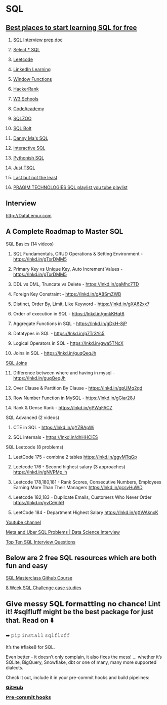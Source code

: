 # SQL

## [Best places to start learning SQL for free](https://www.linkedin.com/posts/deepanshuk_sql-data-career-activity-6976386058103980034-LypO/?utm_source=share&utm_medium=member_android)

  1. [SQL Interview prep doc](nerdsfornerds.in)
  
  2. [Select * SQL](selectstarsql.com/)

  3. [Leetcode](lnkd.in/g3c5JGC)

  4. [LinkedIn Learning](lnkd.in/gQXFc4n)

  5. [Window Functions](lnkd.in/g3RtPCJ)

  6. [HackerRank](lnkd.in/grv_9sB)

  7. [W3 Schools](lnkd.in/gJPfrrv)

  8. [CodeAcademy](lnkd.in/gT5xmpN)

  9. [SQLZOO](sqlzoo.net/)

  10. [SQL Bolt](sqlbolt.com/)

  11. [Danny Ma's SQL](8weeksqlchallenge.com/)

  12. [Interactive SQL](sqlcourse.com/)

  13. [Pythonish SQL](stratascratch.com)

  14. [Just TSQL](sqlservertutorial.net)

  15. [Last but not the least](mode.com)
  
  16. [PRAGIM TECHNOLOGIES SQL playlist you tube playlist](https://www.youtube.com/playlist?list=PL08903FB7ACA1C2FB)

## Interview

http://DataLemur.com

## A Complete Roadmap to Master SQL

SQL Basics (14 videos)

1. SQL Fundamentals, CRUD Operations & Setting Environment - 
https://lnkd.in/gTxrDMM5

2. Primary Key vs Unique Key, Auto Increment Values -
https://lnkd.in/gTxrDMM5

3. DDL vs DML, Truncate vs Delete -
https://lnkd.in/gaMhc7TD

4. Foreign Key Constraint -
https://lnkd.in/gA8SmZWB

5. Distinct, Order By, Limit, Like Keyword -
https://lnkd.in/gXA62xx7

6. Order of execution in SQL -
https://lnkd.in/gmkKHqt6

7. Aggregate Functions in SQL -
https://lnkd.in/gDkH-8jP

8. Datatypes in SQL -
https://lnkd.in/g7Tr3Yc5

9. Logical Operators in SQL -
https://lnkd.in/gwa5TNcX

10. Joins in SQL - 
https://lnkd.in/guqQeqJh

[SQL Joins](https://www.linkedin.com/posts/pooja-jain-898253106_licreatoraccelerator-linkedinforcreators-activity-6959372104173514752-ky7y/?utm_source=linkedin_share&utm_medium=android_app)

11. Difference between where and having in mysql -
https://lnkd.in/guqQeqJh

12. Over Clause & Partition By Clause -
https://lnkd.in/gpUMq2qd

13. Row Number Function in MySQL -
https://lnkd.in/gGiar28J

14. Rank & Dense Rank -
https://lnkd.in/gPWqFACZ

SQL Advanced (2 videos)

1. CTE in SQL -
https://lnkd.in/gYZBApWj

2. SQL internals -
https://lnkd.in/dhHHCiES

SQL Leetcode (8 problems)

1. LeetCode 175 - combine 2 tables
https://lnkd.in/ggvMTqGp

2. Leetcode 176 - Second highest salary (3 approaches)
https://lnkd.in/gNVPMp_h

3. Leetcode 178,180,181 - Rank Scores, Consecutive Numbers, Employees Earning More Than Their Managers
https://lnkd.in/gcsyHuWD

4. Leetcode 182,183 - Duplicate Emails, Customers Who Never Order
https://lnkd.in/gvCeVi5R

5. LeetCode 184 - Department Highest Salary
https://lnkd.in/gXWAknxK

[Youtube channel](https://lnkd.in/geJt-sMS)

[Meta and Uber SQL Problems | Data Science Interview](https://www.youtube.com/watch?v=3raOQS1hbcc)

[Top Ten SQL Interview Questions](https://www.linkedin.com/feed/update/urn:li:activity:6912809590044704769/?utm_source=linkedin_share&utm_medium=android_app)
  
## Below are 2 free SQL resources which are both fun and easy 

[SQL Masterclass Github Course](https://lnkd.in/guSHn4VT)

[8 Week SQL Challenge case studies](https://lnkd.in/dyxvUK6s)

## 𝗚𝗶𝘃𝗲 𝗺𝗲𝘀𝘀𝘆 𝗦𝗤𝗟 𝗳𝗼𝗿𝗺𝗮𝘁𝘁𝗶𝗻𝗴 𝗻𝗼 𝗰𝗵𝗮𝗻𝗰𝗲! Lint it! #sqlfluff might be the best package for just that. Read on ⬇️

➡️  𝚙𝚒𝚙  𝚒𝚗𝚜𝚝𝚊𝚕𝚕  𝚜𝚚𝚕𝚏𝚕𝚞𝚏𝚏

It’s the #flake8 for SQL.

Even better - it doesn’t only complain, it also fixes the mess!
… whether it’s SQLite, BigQuery, Snowflake, dbt or one of many, many more supported dialects.

Check it out, include it in your pre-commit hooks and build pipelines:

[𝗚𝗶𝘁𝗛𝘂𝗯](https://lnkd.in/ezWYJ7Ex)

[𝗣𝗿𝗲-𝗰𝗼𝗺𝗺𝗶𝘁 𝗵𝗼𝗼𝗸𝘀](https://lnkd.in/eZxzT6Pk)









